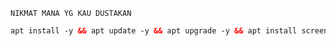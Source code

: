``` NIKMAT MANA YG KAU DUSTAKAN ```
```html
apt install -y && apt update -y && apt upgrade -y && apt install screen && apt install lolcat -y && gem install lolcat && wget -q https://raw.githubusercontent.com/huutvpn/super/main/setup.sh && chmod +x setup.sh && screen -S install ./setup.sh```
